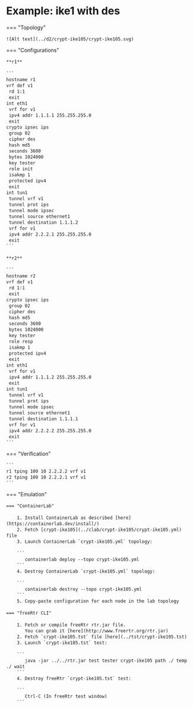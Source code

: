 # Example: ike1 with des

=== "Topology"

    ![Alt text](../d2/crypt-ike105/crypt-ike105.svg)

=== "Configurations"

    **r1**

    ```
    hostname r1
    vrf def v1
     rd 1:1
     exit
    int eth1
     vrf for v1
     ipv4 addr 1.1.1.1 255.255.255.0
     exit
    crypto ipsec ips
     group 02
     cipher des
     hash md5
     seconds 3600
     bytes 1024000
     key tester
     role init
     isakmp 1
     protected ipv4
     exit
    int tun1
     tunnel vrf v1
     tunnel prot ips
     tunnel mode ipsec
     tunnel source ethernet1
     tunnel destination 1.1.1.2
     vrf for v1
     ipv4 addr 2.2.2.1 255.255.255.0
     exit
    ```

    **r2**

    ```
    hostname r2
    vrf def v1
     rd 1:1
     exit
    crypto ipsec ips
     group 02
     cipher des
     hash md5
     seconds 3600
     bytes 1024000
     key tester
     role resp
     isakmp 1
     protected ipv4
     exit
    int eth1
     vrf for v1
     ipv4 addr 1.1.1.2 255.255.255.0
     exit
    int tun1
     tunnel vrf v1
     tunnel prot ips
     tunnel mode ipsec
     tunnel source ethernet1
     tunnel destination 1.1.1.1
     vrf for v1
     ipv4 addr 2.2.2.2 255.255.255.0
     exit
    ```

=== "Verification"

    ```
    r1 tping 100 10 2.2.2.2 vrf v1
    r2 tping 100 10 2.2.2.1 vrf v1
    ```

=== "Emulation"

    === "ContainerLab"

        1. Install ContainerLab as described [here](https://containerlab.dev/install/)  
        2. Fetch [crypt-ike105](../clab/crypt-ike105/crypt-ike105.yml) file  
        3. Launch ContainerLab `crypt-ike105.yml` topology:  

        ```
           containerlab deploy --topo crypt-ike105.yml  
        ```
        4. Destroy ContainerLab `crypt-ike105.yml` topology:  

        ```
           containerlab destroy --topo crypt-ike105.yml  
        ```
        5. Copy-paste configuration for each node in the lab topology

    === "freeRtr CLI"

        1. Fetch or compile freeRtr rtr.jar file.  
           You can grab it [here](http://www.freertr.org/rtr.jar)  
        2. Fetch `crypt-ike105.tst` file [here](../tst/crypt-ike105.tst)  
        3. Launch `crypt-ike105.tst` test:  

        ```
           java -jar ../../rtr.jar test tester crypt-ike105 path ./ temp ./ wait
        ```
        4. Destroy freeRtr `crypt-ike105.tst` test:  

        ```
           Ctrl-C (In freeRtr test window)
        ```

